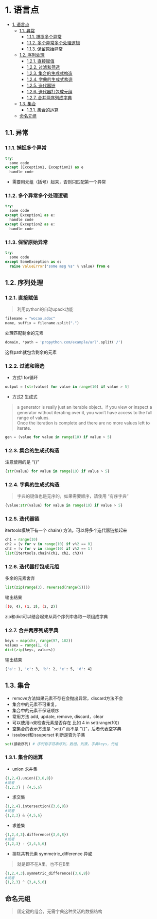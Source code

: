 # 1. 语言点

<!-- TOC -->

- [1. 语言点](#1-语言点)
    - [1.1. 异常](#11-异常)
        - [1.1.1. 捕捉多个异常](#111-捕捉多个异常)
        - [1.1.2. 多个异常多个处理逻辑](#112-多个异常多个处理逻辑)
        - [1.1.3. 保留原始异常](#113-保留原始异常)
    - [1.2. 序列处理](#12-序列处理)
        - [1.2.1. 直接赋值](#121-直接赋值)
        - [1.2.2. 过滤和筛选](#122-过滤和筛选)
        - [1.2.3. 集合的生成式构造](#123-集合的生成式构造)
        - [1.2.4. 字典的生成式构造](#124-字典的生成式构造)
        - [1.2.5. 迭代器链](#125-迭代器链)
        - [1.2.6. 迭代器打包成元组](#126-迭代器打包成元组)
        - [1.2.7. 合并两序列成字典](#127-合并两序列成字典)
    - [1.3. 集合](#13-集合)
        - [1.3.1. 集合的运算](#131-集合的运算)
    - [命名元组](#命名元组)

<!-- /TOC -->

## 1.1. 异常
### 1.1.1. 捕捉多个异常
```python
try:
  some code
except (Exception1, Exception2) as e
  handle code
```
+ 需要用元组（括号）起来，否则只匹配第一个异常

### 1.1.2. 多个异常多个处理逻辑
```python
try:
  some code
except Exception1 as e:
  handle code
except Exception2 as e:
  handle code
```

### 1.1.3. 保留原始异常
```python
try:
  some code
except SomeException as e:
  raise ValueError("some msg %s" % value) from e
```

## 1.2. 序列处理
### 1.2.1. 直接赋值
> 利用python的自动upack功能

```python
filename = "wocao.adoc"
name, suffix = filename.split(".")
```
处理匹配剩余的元素
```python
domain, *path = 'propython.com/example/url'.split('/')
```
这样path就包含剩余的元素

### 1.2.2. 过滤和筛选
+ 方式1 for循环
```python
output = [str(value) for value in range(10) if value > 5]
```

+ 方式2 生成式
> a generator is really just an iterable object。if you view or inspect a generator without iterating over it, you won’t
have access to the full range of values.  
Once the iteration is complete and there are no more values left to iterate.

```python
gen = (value for value in range(10) if value > 5)
```
### 1.2.3. 集合的生成式构造
注意使用的是 “{}”
```python
{str(value) for value in range(10) if value > 5}
```

### 1.2.4. 字典的生成式构造 
> 字典的键值也是无序的，如果需要顺序，请使用 “有序字典”

```python
{value:str(value) for value in range(10) if value > 5}
```

### 1.2.5. 迭代器链
itertools模块下有一个 chain() 方法，可以将多个迭代器链接起来
```python
ch1 = range(10)
ch2 = [v for v in range(10) if v%2 == 0]
ch3 = [v for v in range(10) if v%2 == 1]
list(itertools.chain(ch1, ch2, ch3))
```

### 1.2.6. 迭代器打包成元组
多余的元素舍弃
```python
list(zip(range(3), reversed(range(5))))
```
输出结果
```sh
[(0, 4), (1, 3), (2, 2)]
```
zip和dict可以结合起来从两个序列中各取一项组成字典

### 1.2.7. 合并两序列成字典
```python
keys = map(chr, range(97, 102))
values = range(1, 6)
dict(zip(keys, values))
```
输出结果
```sh
{'a': 1, 'c': 3, 'b': 2, 'e': 5, 'd': 4}
```

## 1.3. 集合
+ remove方法如果元素不存在会抛出异常，discard方法不会
+ 集合中的元素不可重复。
+ 集合中的元素不保证顺序
+ 常用方法 add, update, remove, discard，clear
+ 可以使用in来检查元素是否存在 比如 4 in set(range(10))
+ 空集合的表示方法是 “set()” 而不是 “{}”，后者代表空字典
+ issubset和issuperset 判断是否为子集


```python
set(接收序列) # 序列有字符串序列，数组，列表，字典keys，元组
```

### 1.3.1. 集合的运算
+ union 求并集
```python
{1,2,4}.union({3,6,8})
#或者
{1,2,3} | {4,5,6}
```

+ 求交集
```python
{1,2,4}.intersection({3,6,8})
#或者
{1,2,3} & {4,5,6}
```

+ 求差集
```python
{1,2,4,3}.difference({3,6,8})
#或者
{1,2,3} - {3,4,5,6}
```

+ 排除共有元素 symmetric_difference 异或
> 就是即不在A里，也不在B里

```python
{1,2,4,3}.symmetric_difference({3,6,8})
#或者
{1,2,3} ^ {3,4,5,6}
```

## 命名元组
> 固定键的组合，无需字典这种灵活的数据结构